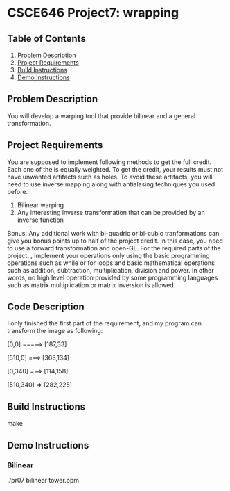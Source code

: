 # CSCE646 Project7: wrapping

## Table of Contents
1. [Problem Description](#problem-description)
2. [Project Requirements](#project-requirements)
3. [Build Instructions](#build-instructions)
4. [Demo Instructions](#demo-instructions)

## Problem Description
You will develop a warping tool that provide bilinear and a general transformation.

## Project Requirements
You are supposed to implement following methods to get the full credit. Each one of the is equally weighted. To get the credit, your results must not have unwanted artifacts such as holes. To avoid these artifacts, you will need to use inverse mapping along with antialasing techniques you used before.

1. Bilinear warping
2. Any interesting inverse transformation that can be provided by an inverse function

Bonus: Any additional work with bi-quadric or bi-cubic tranformations can give you bonus points up to half of the project credit. In this case, you need to use a forward transformation and open-GL.
For the required parts of the project, , implement your operations only using the basic programming operations such as while or for loops and basic mathematical operations such as addition, subtraction, multiplication, division and power. In other words, no high level operation provided by some programming languages such as matrix multiplication or matrix inversion is allowed.

## Code Description
I only finished the first part of the requirement, and my program can transform the image as following:

[0,0] =====> [187,33]

[510,0] ===> [363,134]

[0,340] ===> [114,158]

[510,340] => [282,225]

## Build Instructions

make

## Demo Instructions

### Bilinear

./pr07 bilinear tower.ppm
